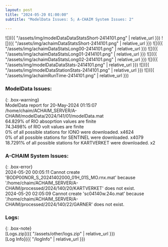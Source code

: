 ```yaml
---
layout: post
title: "2024-05-20 01:00:00"
subtitle: "ModelData Issues: 5; A-CHAIM System Issues: 2"

---
```


![]({{ "/assets/img/modelDataDataStatsShort-2414101.png" | relative_url }})
![]({{ "/assets/img/achaimDataStatsShort-2414101.png" | relative_url }})
![]({{ "/assets/img/achaimDataStatsLong00-2414101.png" | relative_url }})
![]({{ "/assets/img/achaimDataStatsLong01-2414101.png" | relative_url }})
![]({{ "/assets/img/achaimDataStatsLong02-2414101.png" | relative_url }})
![]({{ "/assets/img/modelDataDataStats-2414101.png" | relative_url }})
![]({{ "/assets/img/modelDataStationStats-2414101.png" | relative_url }})
![]({{ "/assets/img/achaimRunTime-2414101.png" | relative_url }})


### ModelData Issues:  
  
{: .box-warning}  
 ModelData report for 20-May-2024 01:15:07   
 /home/chaim/ACHAIM_SERVER/A-CHAIM/modelData/2024/141/01/modelData.mat   
 64.829% of RIO absoprtion values are finite   
 74.3498% of RIO volt values are finite   
 0% of all possible stations for IONO were downloaded. x4624   
 0% of all possible stations for SENTINEL were downloaded. x4079   
 18.7291% of all possible stations for KARTVERKET were downloaded. x2   
  
### A-CHAIM System Issues:  
  
{: .box-error}  
2024-05-20 00:05:11 Cannot create 'BODP00NOR_S_20241402000_01H_01S_MO.rnx.mat' because '/home/chaim/ACHAIM_SERVER/A-CHAIM/processed/2024/140/20/KARTVERKET' does not exist.  
2024-05-20 02:05:09 Cannot create 'sc04140w.24o.mat' because '/home/chaim/ACHAIM_SERVER/A-CHAIM/processed/2024/140/22/GARNER' does not exist.  

### Logs:  
  
{: .box-note}  
[Logs.zip]({{ "/assets/other/logs.zip" | relative_url }})  
[Log Info]({{ "/logInfo" | relative_url }})  
